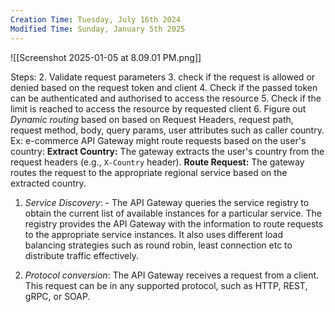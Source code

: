 ```yaml
---
Creation Time: Tuesday, July 16th 2024
Modified Time: Sunday, January 5th 2025
---
```


![[Screenshot 2025-01-05 at 8.09.01 PM.png]]

Steps:
2. Validate request parameters
3. check if the request is allowed or denied based on the request token and client
4. Check if the passed token can be authenticated and authorised to access the resource
5. Check if the limit is reached to access the resource by requested client
6. Figure out _Dynamic routing_ based on based on Request Headers, request path, request method, body, query params, user attributes such as caller country.
		Ex: e-commerce API Gateway might route requests based on the user's country:
	 **Extract Country:** The gateway extracts the user's country from the request headers (e.g., `X-Country` header).
	**Route Request:** The gateway routes the request to the appropriate regional service based on the extracted country.
1. _Service Discovery_:  - The API Gateway queries the service registry to obtain the current list of available instances for a particular service.
 The registry provides the API Gateway with the information to route requests to the appropriate service instances. It also uses different load balancing strategies such as round robin, least connection etc to distribute traffic effectively.
	
8.  _Protocol conversion_: The API Gateway receives a request from a client. This request can be in any supported protocol, such as HTTP, REST, gRPC, or SOAP.